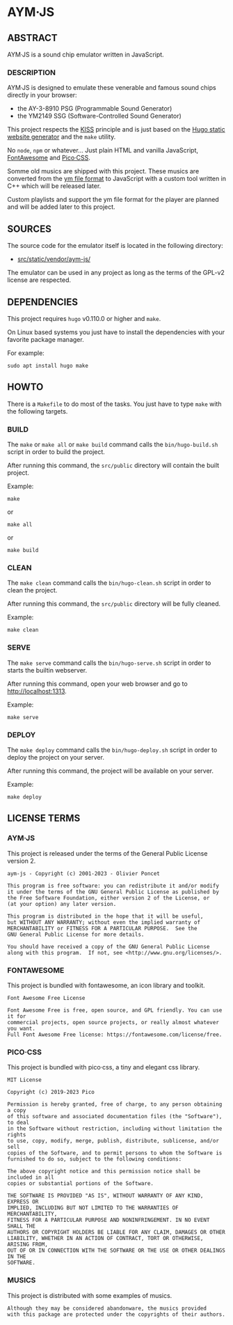 # AYM·JS

## ABSTRACT

AYM·JS is a sound chip emulator written in JavaScript.

### DESCRIPTION

AYM·JS is designed to emulate these venerable and famous sound chips directly in your browser:

  - the AY-3-8910 PSG (Programmable Sound Generator)
  - the YM2149 SSG (Software-Controlled Sound Generator)

This project respects the [KISS](https://en.wikipedia.org/wiki/KISS_principle) principle and is just based on the [Hugo static website generator](https://gohugo.io) and the `make` utility.

No `node`, `npm` or whatever... Just plain HTML and vanilla JavaScript, [FontAwesome](https://fontawesome.com/) and [Pico·CSS](https://picocss.com/).

Somme old musics are shipped with this project. These musics are converted from the [ym file format](http://leonard.oxg.free.fr/ymformat.html) to JavaScript with a custom tool written in C++ which will be released later.

Custom playlists and support the ym file format for the player are planned and will be added later to this project.

## SOURCES

The source code for the emulator itself is located in the following directory:

  - [src/static/vendor/aym-js/](src/static/vendor/aym-js/)

The emulator can be used in any project as long as the terms of the GPL-v2 license are respected.

## DEPENDENCIES

This project requires `hugo` v0.110.0 or higher and `make`.

On Linux based systems you just have to install the dependencies with your favorite package manager.

For example:

```
sudo apt install hugo make
```

## HOWTO

There is a `Makefile` to do most of the tasks. You just have to type `make` with the following targets.

### BUILD

The `make` or `make all` or `make build` command calls the `bin/hugo-build.sh` script in order to build the project.

After running this command, the `src/public` directory will contain the built project.

Example:

```
make
```

or

```
make all
```

or

```
make build
```

### CLEAN

The `make clean` command calls the `bin/hugo-clean.sh` script in order to clean the project.

After running this command, the `src/public` directory will be fully cleaned.

Example:

```
make clean
```

### SERVE

The `make serve` command calls the `bin/hugo-serve.sh` script in order to starts the builtin webserver.

After running this command, open your web browser and go to [http://localhost:1313](http://localhost:1313).

Example:

```
make serve
```

### DEPLOY

The `make deploy` command calls the `bin/hugo-deploy.sh` script in order to deploy the project on your server.

After running this command, the project will be available on your server.

Example:

```
make deploy
```

## LICENSE TERMS

### AYM·JS

This project is released under the terms of the General Public License version 2.

```
aym-js - Copyright (c) 2001-2023 - Olivier Poncet

This program is free software: you can redistribute it and/or modify
it under the terms of the GNU General Public License as published by
the Free Software Foundation, either version 2 of the License, or
(at your option) any later version.

This program is distributed in the hope that it will be useful,
but WITHOUT ANY WARRANTY; without even the implied warranty of
MERCHANTABILITY or FITNESS FOR A PARTICULAR PURPOSE.  See the
GNU General Public License for more details.

You should have received a copy of the GNU General Public License
along with this program.  If not, see <http://www.gnu.org/licenses/>.
```

### FONTAWESOME

This project is bundled with fontawesome, an icon library and toolkit.

```
Font Awesome Free License

Font Awesome Free is free, open source, and GPL friendly. You can use it for
commercial projects, open source projects, or really almost whatever you want.
Full Font Awesome Free license: https://fontawesome.com/license/free.
```

### PICO·CSS

This project is bundled with pico·css, a tiny and elegant css library.

```
MIT License

Copyright (c) 2019-2023 Pico

Permission is hereby granted, free of charge, to any person obtaining a copy
of this software and associated documentation files (the "Software"), to deal
in the Software without restriction, including without limitation the rights
to use, copy, modify, merge, publish, distribute, sublicense, and/or sell
copies of the Software, and to permit persons to whom the Software is
furnished to do so, subject to the following conditions:

The above copyright notice and this permission notice shall be included in all
copies or substantial portions of the Software.

THE SOFTWARE IS PROVIDED "AS IS", WITHOUT WARRANTY OF ANY KIND, EXPRESS OR
IMPLIED, INCLUDING BUT NOT LIMITED TO THE WARRANTIES OF MERCHANTABILITY,
FITNESS FOR A PARTICULAR PURPOSE AND NONINFRINGEMENT. IN NO EVENT SHALL THE
AUTHORS OR COPYRIGHT HOLDERS BE LIABLE FOR ANY CLAIM, DAMAGES OR OTHER
LIABILITY, WHETHER IN AN ACTION OF CONTRACT, TORT OR OTHERWISE, ARISING FROM,
OUT OF OR IN CONNECTION WITH THE SOFTWARE OR THE USE OR OTHER DEALINGS IN THE
SOFTWARE.
```

### MUSICS

This project is distributed with some examples of musics.

```
Although they may be considered abandonware, the musics provided
with this package are protected under the copyrights of their authors.
```

